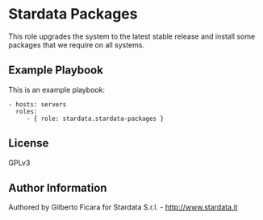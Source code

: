 Stardata Packages
=================

This role upgrades the system to the latest stable release and install some packages that we require on all systems.

Example Playbook
-------------------------

This is an example playbook:

    - hosts: servers
      roles:
         - { role: stardata.stardata-packages }

License
-------

GPLv3

Author Information
------------------

Authored by Gilberto Ficara for Stardata S.r.l. - http://www.stardata.it
